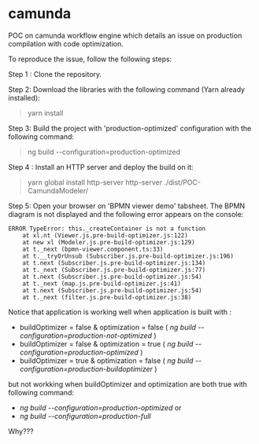 # camunda
POC on camunda workflow engine which details an issue on production compilation with code optimization.

To reproduce the issue, follow the following steps:

Step 1 : Clone the repository.

Step 2: Download the libraries with the following command (Yarn already installed):
> yarn install

Step 3: Build the project with 'production-optimized' configuration with the following command:
> ng build --configuration=production-optimized

Step 4 : Install an HTTP server and deploy the build on it:
> yarn global install http-server
> http-server ./dist/POC-CamundaModeler/

Step 5: Open your browser on 'BPMN viewer demo' tabsheet.
The BPMN diagram is not displayed and the following error appears on the console:

    ERROR TypeError: this._createContainer is not a function
        at xl.nt (Viewer.js.pre-build-optimizer.js:122)
        at new xl (Modeler.js.pre-build-optimizer.js:129)
        at t._next (bpmn-viewer.component.ts:33)
        at t.__tryOrUnsub (Subscriber.js.pre-build-optimizer.js:196)
        at t.next (Subscriber.js.pre-build-optimizer.js:134)
        at t._next (Subscriber.js.pre-build-optimizer.js:77)
        at t.next (Subscriber.js.pre-build-optimizer.js:54)
        at t._next (map.js.pre-build-optimizer.js:41)
        at t.next (Subscriber.js.pre-build-optimizer.js:54)
        at t._next (filter.js.pre-build-optimizer.js:38)


Notice that application is working well when application is built with :

*  buildOptimizer = false &  optimization = false ( *ng build --configuration=production-not-optimized* )
*  buildOptimizer = false &  optimization = true  ( *ng build --configuration=production-optimized* )
*  buildOptimizer = true  &  optimization = false ( *ng build --configuration=production-buildoptimizer* )

but not workking when buildOptimizer and optimization are both true with following command:
*  *ng build --configuration=production-optimized*
or
*  *ng build --configuration=production-full*

Why???
